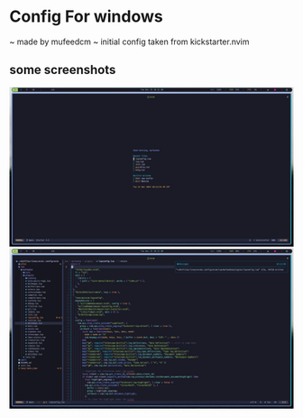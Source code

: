 # Config For windows
~ made by mufeedcm
~ initial config taken from kickstarter.nvim

## some screenshots

![screenshot 0](./screenshot-0.jpg)
![screenshot 1](./screenshot-1.jpg)

